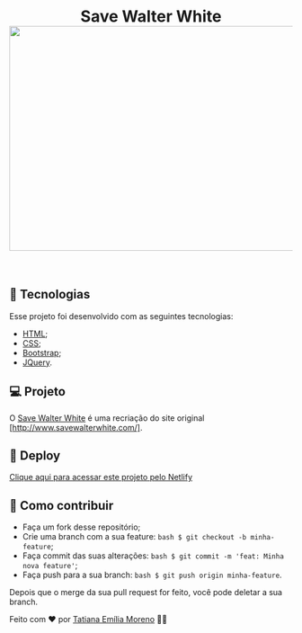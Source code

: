 <h1 align="center">
   Save Walter White
   <br/>
  <kbd>
  <img src="https://ik.imagekit.io/tatmorenno/Walter_White_29aseVhlz.png" height="400" width="600">
  </kbd>
</h1>

<br/>

## 🚀 Tecnologias
Esse projeto foi desenvolvido com as seguintes tecnologias:

- [HTML](https://developer.mozilla.org/pt-BR/docs/Web/HTML);
- [CSS](https://www.w3.org/Style/CSS/Overview.en.html);
- [Bootstrap](https://getbootstrap.com/);
- [JQuery](https://jquery.com/).

## 💻 Projeto
O [Save Walter White](https://savewalterwhite.netlify.app/) é uma recriação do site original [http://www.savewalterwhite.com/].
## 🔖 Deploy
[Clique aqui para acessar este projeto pelo Netlify](https://savewalterwhite.netlify.app/)

## 🤔 Como contribuir

- Faça um fork desse repositório;
- Crie uma branch com a sua feature:
```bash $ git checkout -b minha-feature```;
- Faça commit das suas alterações:
```bash $ git commit -m 'feat: Minha nova feature'```;
- Faça push para a sua branch:
```bash $ git push origin minha-feature```.

Depois que o merge da sua pull request for feito, você pode deletar a sua branch.

Feito com ♥ por [Tatiana Emília Moreno](https://www.linkedin.com/in/tatmorenno/) 👩‍💻
